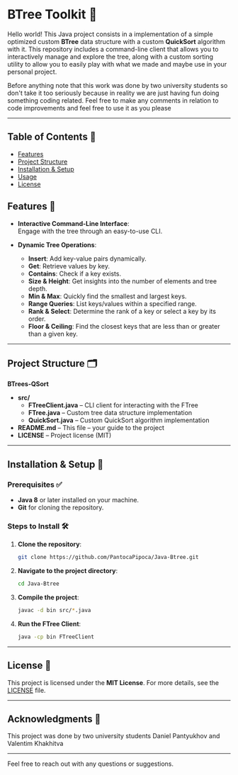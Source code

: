 # **BTree Toolkit** 🌳
Hello world! This Java project consists in a implementation of a simple optimized custom **BTree** data structure with a custom **QuickSort** algorithm with it. This repository includes a command-line client that allows you to interactively manage and explore the tree, along with a custom sorting utility to allow you to easily play with what we made and maybe use in your personal project.

Before anything note that this work was done by two university students so don't take it too seriously because in reality we are just having fun doing something coding related. Feel free to make any comments in relation to code improvements and feel free to use it as you please

---

## **Table of Contents** 📑

- [Features](#features)
- [Project Structure](#project-structure)
- [Installation & Setup](#installation--setup)
- [Usage](#usage)
- [License](#license)

## **Features** 🚀

- **Interactive Command-Line Interface**:  
  Engage with the tree through an easy-to-use CLI.

- **Dynamic Tree Operations**:
  - **Insert**: Add key-value pairs dynamically.
  - **Get**: Retrieve values by key.
  - **Contains**: Check if a key exists.
  - **Size & Height**: Get insights into the number of elements and tree depth.
  - **Min & Max**: Quickly find the smallest and largest keys.
  - **Range Queries**: List keys/values within a specified range.
  - **Rank & Select**: Determine the rank of a key or select a key by its order.
  - **Floor & Ceiling**: Find the closest keys that are less than or greater than a given key.

---

## **Project Structure** 🗂️
**BTrees-QSort**
- **src/**
  - **FTreeClient.java** – CLI client for interacting with the FTree
  - **FTree.java** – Custom tree data structure implementation
  - **QuickSort.java** – Custom QuickSort algorithm implementation
- **README.md** – This file – your guide to the project
- **LICENSE** – Project license (MIT)

---

## **Installation & Setup** 🔧

### **Prerequisites** ✅

- **Java 8** or later installed on your machine.
- **Git** for cloning the repository.

### **Steps to Install** 🛠️

1. **Clone the repository**:
    ```bash
    git clone https://github.com/PantocaPipoca/Java-Btree.git
    ```
2. **Navigate to the project directory**:
    ```bash
    cd Java-Btree
    ```
3. **Compile the project**:
    ```bash
    javac -d bin src/*.java
    ```
4. **Run the FTree Client**:
    ```bash
    java -cp bin FTreeClient
    ```

---

## **License** 📜

This project is licensed under the **MIT License**. For more details, see the [LICENSE](LICENSE) file.

---

## **Acknowledgments** 🙏

This project was done by two university students Daniel Pantyukhov and Valentim Khakhitva

---

Feel free to reach out with any questions or suggestions.
